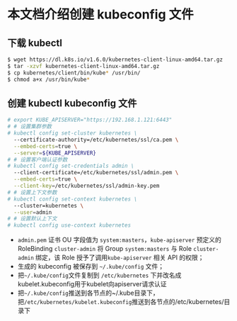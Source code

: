 # 本文档介绍创建 kubeconfig 文件


## 下载 kubectl

``` bash
$ wget https://dl.k8s.io/v1.6.0/kubernetes-client-linux-amd64.tar.gz
$ tar -xzvf kubernetes-client-linux-amd64.tar.gz
$ cp kubernetes/client/bin/kube* /usr/bin/
$ chmod a+x /usr/bin/kube*
```

## 创建 kubectl kubeconfig 文件

``` bash
# export KUBE_APISERVER="https://192.168.1.121:6443"
# # 设置集群参数
# kubectl config set-cluster kubernetes \
  --certificate-authority=/etc/kubernetes/ssl/ca.pem \
  --embed-certs=true \
  --server=${KUBE_APISERVER}
# # 设置客户端认证参数
# kubectl config set-credentials admin \
  --client-certificate=/etc/kubernetes/ssl/admin.pem \
  --embed-certs=true \
  --client-key=/etc/kubernetes/ssl/admin-key.pem
# # 设置上下文参数
# kubectl config set-context kubernetes \
  --cluster=kubernetes \
  --user=admin
# # 设置默认上下文
# kubectl config use-context kubernetes
```

+ `admin.pem` 证书 OU 字段值为 `system:masters`，`kube-apiserver` 预定义的 RoleBinding `cluster-admin` 将 Group `system:masters` 与 Role `cluster-admin` 绑定，该 Role 授予了调用`kube-apiserver` 相关 API 的权限；
+ 生成的 kubeconfig 被保存到 `~/.kube/config` 文件；
+ 把`~/.kube/config`文件复制到 `/etc/kubernetes` 下并改名成kubelet.kubeconfig用于kubelet向apiserver请求认证
+ 把`~/.kube/config`推送到各节点的~/.kube目录下，把`/etc/kubernetes/kubelet.kubeconfig`推送到各节点的/etc/kubernetes/目录下